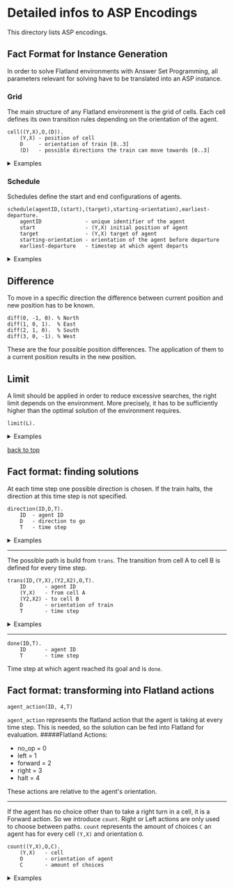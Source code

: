 # Detailed infos to ASP Encodings
This directory lists ASP encodings.

## Fact Format for Instance Generation

In order to solve Flatland environments with Answer Set Programming, all parameters relevant for solving have to be translated into an ASP instance.

### Grid

The main structure of any Flatland environment is the grid of cells. Each cell defines its own transition rules depending on the orientation of the agent.

```
cell((Y,X),O,(D)).
    (Y,X) - position of cell
    O     - orientation of train [0..3]
    (D)   - possible directions the train can move towards [0..3]
```

<details>
<summary>Examples</summary>

```python
#cell((1,4),north,(east))
cell((1,4),0,(1)).
```

Represents the cell that is 2nd from the top and 5th from the left. The cell allows an agent that is oriented northward to only move east (turn right).

```python
#cell((3,2),east,(east;south))
cell((3,2),1,(1;2)).
```
Cells can also have multiple possible directions, here east and south, the agent can move towards.

</details>

### Schedule

Schedules define the start and end configurations of agents.

```
schedule(agentID,(start),(target),starting-orientation),earliest-departure.
    agentID              - unique identifier of the agent
    start                - (Y,X) initial position of agent
    target               - (Y,X) target of agent
    starting-orientation - orientation of the agent before departure
    earliest-departure   - timestep at which agent departs

```

<details>
<summary>Examples</summary>

```
schedule(1,(1,1),(4,2),e).
```

Represents the schedule of the agent with id 1. It starts at (1,1) with an eastward orientation and has to reach its target at (4,2).

</details>

## Difference

To move in a specific direction the difference between current position and new position has to be known.

```
diff(0, -1, 0). % North 
diff(1, 0, 1).  % East
diff(2, 1, 0).  % South
diff(3, 0, -1). % West
```

These are the four possible position differences. The application of them to a current position results in the new position.

## Limit

A limit should be applied in order to reduce excessive searches, the right limit depends on the environment. More precisely, it has to be sufficiently higher than the optimal solution of the environment requires.

```
limit(L).
```

<details>
<summary>Examples</summary>

```
limit(20).
```

Represents a limit of 20 time steps

</details>

[back to top](#railwayscheduling)

## Fact format: finding solutions
At each time step one possible direction is chosen. If the train halts, the direction at this time step is not specified.
```
direction(ID,D,T).
    ID  - agent ID
    D   - direction to go
    T   - time step
```

<details>
<summary>Examples</summary>

```
direction(0,1,0).
direction(0,2,2).
```
Agent `0` goes easterly `1` at time step `0`.
Agent `0` waits at time step `1`.
Agent `0` goes southerly at time step `2`.

</details>

---
The possible path is build from `trans`. The transition from cell A to cell B is defined for every time step.
```
trans(ID,(Y,X),(Y2,X2),O,T).
    ID      - agent ID
    (Y,X)   - from cell A
    (Y2,X2) - to cell B
    D       - orientation of train
    T       - time step
```

<details>
<summary>Examples</summary>

```
trans(3,(0,0),(0,1),1,5).
trans(3,(0,1),(1,1),2,6).
```
Agent `3` goes from cell `(0,0)` to cell `(0,1)` which is easterly `1` at time step `5`.
Agent `3` goes from cell `(0,1)` to cell `(1,1)` which is southerly `2` at time step `6`.

</details>

---
```
done(ID,T).
    ID      - agent ID
    T       - time step
```
Time step at which agent reached its goal and is `done`.

## Fact format: transforming into Flatland actions

```
agent_action(ID, 4,T)
```
`agent_action` represents the flatland action that the agent is taking at every time step. This is needed, so the solution can be fed into Flatland for evaluation.
#####Flatland Actions:
- no_op = 0
- left = 1
- forward = 2
- right = 3
- halt = 4

These actions are relative to the agent's orientation.

---
If the agent has no choice other than to take a right turn in a cell, it is a Forward action. So we introduce `count`. Right or Left actions are only used to choose between paths.
`count` represents the amount of choices `C` an agent has for every cell `(Y,X)` and orientation `O`.
```
count((Y,X),O,C).
    (Y,X)   - cell
    O       - orientation of agent
    C       - amount of choices
```
<details>
<summary>Examples</summary>

```
count((1,3),0,2).
```
Cell `(1,3)` has `2` choices when a train enters the cell with north `0` orientation

</details>
